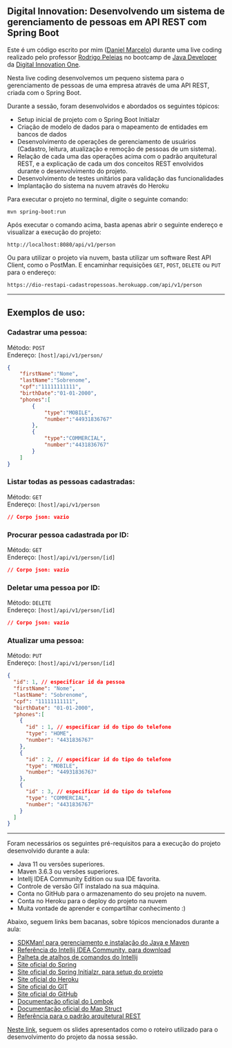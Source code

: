 <h2>Digital Innovation: Desenvolvendo um sistema de gerenciamento de pessoas em API REST com Spring Boot</h2>

Este é um código escrito por mim ([Daniel Marcelo](https://web.digitalinnovation.one/users/danielmarcelo_junior)) durante uma live coding realizado pelo professor [Rodrigo Peleias](https://www.linkedin.com/in/rodrigopeleias/) no bootcamp de [Java Developer](https://web.digitalinnovation.one/track/java-developer) da [Digital Innovation One](https://digitalinnovation.one).

Nesta live coding desenvolvemos um pequeno sistema para o gerenciamento de pessoas de uma empresa através de uma API REST, criada com o Spring Boot.

Durante a sessão, foram desenvolvidos e abordados os seguintes tópicos:

* Setup inicial de projeto com o Spring Boot Initialzr
* Criação de modelo de dados para o mapeamento de entidades em bancos de dados
* Desenvolvimento de operações de gerenciamento de usuários (Cadastro, leitura, atualização e remoção de pessoas de um sistema).
* Relação de cada uma das operações acima com o padrão arquitetural REST, e a explicação de cada um dos conceitos REST envolvidos durante o desenvolvimento do projeto.
* Desenvolvimento de testes unitários para validação das funcionalidades
* Implantação do sistema na nuvem através do Heroku

Para executar o projeto no terminal, digite o seguinte comando:

```shell script
mvn spring-boot:run 
```

Após executar o comando acima, basta apenas abrir o seguinte endereço e visualizar a execução do projeto:

```
http://localhost:8080/api/v1/person
```

Ou para utilizar o projeto via nuvem, basta utilizar um software Rest API Client, como o PostMan. E encaminhar requisições `GET`, `POST`, `DELETE` ou `PUT` para o endereço:

```
https://dio-restapi-cadastropessoas.herokuapp.com/api/v1/person
```
---
## Exemplos de uso:

### Cadastrar uma pessoa:
Método: `POST`  
Endereço: `[host]/api/v1/person/`  
```json
{
	"firstName":"Nome",
	"lastName":"Sobrenome",
	"cpf":"11111111111",
	"birthDate":"01-01-2000",
	"phones":[
	    {
			"type":"MOBILE",
			"number":"44931836767"
		},
		{
			"type":"COMMERCIAL",
			"number":"4431836767"
		}
	]
}
```

### Listar todas as pessoas cadastradas:  
Método: `GET`  
Endereço: `[host]/api/v1/person`  
```json
// Corpo json: vazio
```

### Procurar pessoa cadastrada por ID:  
Método: `GET`  
Endereço: `[host]/api/v1/person/[id]`  
```json
// Corpo json: vazio
```

### Deletar uma pessoa por ID:  
Método: `DELETE`  
Endereço: `[host]/api/v1/person/[id]`  
```json
// Corpo json: vazio
```

### Atualizar uma pessoa:  
Método: `PUT`  
Endereço: `[host]/api/v1/person/[id]`  
```json
{
  "id": 1, // especificar id da pessoa
  "firstName": "Nome",
  "lastName": "Sobrenome",
  "cpf": "11111111111",
  "birthDate": "01-01-2000",
  "phones":[
    {
      "id" : 1, // especificar id do tipo do telefone
      "type": "HOME",
      "number": "4431836767"
    },
    {
      "id" : 2, // especificar id do tipo do telefone
      "type": "MOBILE",
      "number": "44931836767"
    },
    {
      "id" : 3, // especificar id do tipo do telefone
      "type": "COMMERCIAL", 
      "number": "4431836767"
    }
  ]
}
```
---
Foram necessários os seguintes pré-requisitos para a execução do projeto desenvolvido durante a aula:

* Java 11 ou versões superiores.
* Maven 3.6.3 ou versões superiores.
* Intellj IDEA Community Edition ou sua IDE favorita.
* Controle de versão GIT instalado na sua máquina.
* Conta no GitHub para o armazenamento do seu projeto na nuvem.
* Conta no Heroku para o deploy do projeto na nuvem
* Muita vontade de aprender e compartilhar conhecimento :)

Abaixo, seguem links bem bacanas, sobre tópicos mencionados durante a aula:

* [SDKMan! para gerenciamento e instalação do Java e Maven](https://sdkman.io/)
* [Referência do Intellij IDEA Community, para download](https://www.jetbrains.com/idea/download)
* [Palheta de atalhos de comandos do Intellij](https://resources.jetbrains.com/storage/products/intellij-idea/docs/IntelliJIDEA_ReferenceCard.pdf)
* [Site oficial do Spring](https://spring.io/)
* [Site oficial do Spring Initialzr, para setup do projeto](https://start.spring.io/)
* [Site oficial do Heroku](https://www.heroku.com/)
* [Site oficial do GIT](https://git-scm.com/)
* [Site oficial do GitHub](http://github.com/)
* [Documentação oficial do Lombok](https://projectlombok.org/)
* [Documentação oficial do Map Struct](https://mapstruct.org/)
* [Referência para o padrão arquitetural REST](https://restfulapi.net/)

[Neste link](https://drive.google.com/file/d/1crVPOVl6ok2HeYjh3fjQuGQn2lDZVHrn/view?usp=sharing), seguem os slides apresentados como o roteiro utilizado para o desenvolvimento do projeto da nossa sessão.
